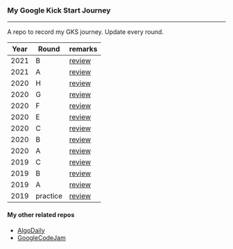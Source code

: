 ### My Google Kick Start Journey

---

A repo to record my GKS journey. Update every round.

| Year | Round    | remarks                            |
| ---- | -------- | ---------------------------------- |
| 2021 | B        | [review](/2021/B/review.md)        |
| 2021 | A        | [review](/2021/A/review.md)        |
| 2020 | H        | [review](/2020/H/review.md)        |
| 2020 | G        | [review](/2020/G/review.md)        |
| 2020 | F        | [review](/2020/F/review.md)        |
| 2020 | E        | [review](/2020/E/review.md)        |
| 2020 | C        | [review](/2020/C/review.md)        |
| 2020 | B        | [review](/2020/B/review.md)        |
| 2020 | A        | [review](/2020/A/review.md)        |
| 2019 | C        | [review](/2019/roundC/review.md)   |
| 2019 | B        | [review](/2019/roundB/review.md)   |
| 2019 | A        | [review](/2019/roundA/review.md)   |
| 2019 | practice | [review](/2019/practice/review.md) |

#### My other related repos

- [AlgoDaily](https://github.com/calvinchankf/AlgoDaily)
- [GoogleCodeJam](https://github.com/calvinchankf/GoogleCodeJam)
